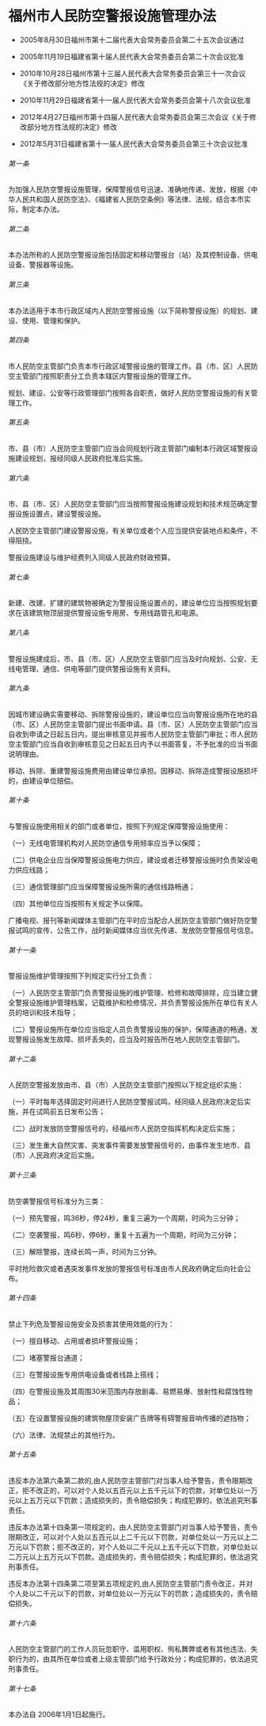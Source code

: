 # 福州市人民防空警报设施管理办法

- 2005年8月30日福州市第十二届代表大会常务委员会第二十五次会议通过

- 2005年11月19日福建省第十届人民代表大会常务委员会第二十次会议批准

- 2010年10月28日福州市第十三届人民代表大会常务委员会第三十一次会议《关于修改部分地方性法规的决定》修改

- 2010年11月29日福建省第十一届人民代表大会常务委员会第十八次会议批准

- 2012年4月27日福州市第十四届人民代表大会常务委员会第三次会议《关于修改部分地方性法规的决定》修改

- 2012年5月31日福建省第十一届人民代表大会常务委员会第三十次会议批准

<!-- INFO END -->

###### 第一条

为加强人民防空警报设施管理，保障警报信号迅速、准确地传递、发放，根据《中华人民共和国人民防空法》、《福建省人民防空条例》等法律、法规，结合本市实际，制定本办法。

###### 第二条

本办法所称的人民防空警报设施包括固定和移动警报台（站）及其控制设备、供电设备、警报器等设施。

###### 第三条

本办法适用于本市行政区域内人民防空警报设施（以下简称警报设施）的规划、建设、使用、管理和保护。

###### 第四条

市人民防空主管部门负责本市行政区域警报设施的管理工作。县（市、区）人民防空主管部门按照职责分工负责本辖区内警报设施的管理工作。

规划、建设、公安等行政管理部门按照各自职责，做好人民防空警报设施的有关管理工作。

###### 第五条

市、县（市）人民防空主管部门应当会同规划行政主管部门编制本行政区域警报设施建设规划，报经同级人民政府批准后实施。

###### 第六条

市、县（市、区）人民防空主管部门应当按照警报设施建设规划和技术规范确定警报设施设置点，建设警报设施。

人民防空主管部门建设警报设施，有关单位或者个人应当提供安装地点和条件，不得阻挠。

警报设施建设与维护经费列入同级人民政府财政预算。

###### 第七条

新建、改建、扩建的建筑物被确定为警报设施设置点的，建设单位应当按照规划要求在该建筑物顶层提供警报设施专用房、专用线路管孔和电源。

###### 第八条

警报设施建成后，市、县（市、区）人民防空主管部门应当及时向规划、公安、无线电管理、通信、供电等部门提供警报设施有关资料。

###### 第九条

因城市建设确实需要移动、拆除警报设施的，建设单位应当向警报设施所在地的县（市、区）人民防空主管部门提出书面申请。县（市、区）人民防空主管部门应当自收到申请之日起五日内，提出审核意见并报市人民防空主管部门审批；市人民防空主管部门应当自收到审核意见之日起五日内予以书面答复，不予批准的应当书面说明理由。

移动、拆除、重建警报设施费用由建设单位承担。因移动、拆除造成警报设施损坏的，由建设单位赔偿。

###### 第十条

与警报设施使用相关的部门或者单位，按照下列规定保障警报设施使用：

（一）无线电管理机构对人民防空通信专用频率应当予以保障；

（二）供电企业应当保障警报设施电力供应，建设或者迁移警报设施时负责架设电力供应线路；

（三）通信管理部门应当保障警报设施所需的通信线路畅通；

（四）其他单位应当按照有关规定予以保障。

广播电视、报刊等新闻媒体主管部门在平时应当配合人民防空主管部门做好防空警报试鸣的宣传、公告工作，战时新闻媒体应当优先传递、发放防空警报信号信息。

###### 第十一条

警报设施维护管理按照下列规定实行分工负责：

（一）人民防空主管部门负责警报设施的维护管理、检修和故障排除，应当建立健全警报设施维护管理档案，记载维护和检修情况，并负责警报设施所在单位有关人员的培训和技术指导；

（二）警报设施所在单位应当指定人员负责警报设施的保护，保障通道的畅通，发现警报设施发生故障、损坏丢失的，应当及时报告所在地人民防空主管部门。

###### 第十二条

人民防空警报发放由市、县（市）人民防空主管部门按照以下规定组织实施：

（一）平时每年选择固定时间进行人民防空警报试鸣，经同级人民政府决定后实施，并在试鸣前五日发布公告；

（二）战时发放防空警报信号的，经福州市人民防空指挥机构决定后实施；

（三）发生重大自然灾害、突发事件需要发放警报信号的，由事件发生地市、县（市）人民政府决定后实施。

###### 第十三条

防空袭警报信号标准分为三类：

（一）预先警报，鸣36秒，停24秒，重复三遍为一个周期，时间为三分钟；

（二）空袭警报，鸣6秒，停6秒，重复十五遍为一个周期，时间为三分钟；

（三）解除警报，连续长鸣一声，时间为三分钟。

平时抢险救灾或者遇突发事件发放的警报信号标准由市人民政府确定后向社会公布。

###### 第十四条

禁止下列危及警报设施安全及损害其使用效能的行为：

（一）擅自移动、占用或者损坏警报设施；

（二）堵塞警报台通道；

（三）在警报设施专用供电设备或者线路上搭线；

（四）在警报设施及其周围30米范围内存放剧毒、易燃易爆、放射性和腐蚀性物品；

（五）在设置警报设施的建筑物屋顶安装广告牌等有碍警报音响传播的遮挡物；

（六）法律、法规禁止的其他行为。

###### 第十五条

违反本办法第六条第二款的,由人民防空主管部门对当事人给予警告，责令限期改正，拒不改正的，可以对个人处以五百元以上五千元以下的罚款，对单位处以一万元以上五万元以下罚款；造成损失的，责令赔偿损失；构成犯罪的，依法追究刑事责任。

违反本办法第十四条第一项规定的，由人民防空主管部门对当事人给予警告，责令限期改正，可以对个人处以五百元以上二千元以下罚款，对单位处以一万元以上二万元以下罚款；拒不改正的，对个人处以二千元以上五千元以下罚款，对单位处以二万元以上五万元以下罚款。造成损失的，责令赔偿损失；构成犯罪的，依法追究刑事责任。

违反本办法第十四条第二项至第五项规定的,由人民防空主管部门责令改正，并对个人处以二千元以下的罚款，对单位处以一万元以下的罚款；造成损失的，责令赔偿损失。

###### 第十六条

人民防空主管部门的工作人员玩忽职守、滥用职权、徇私舞弊或者有其他违法、失职行为的，由其所在单位或者上级主管部门给予行政处分；构成犯罪的，依法追究刑事责任。

###### 第十七条

本办法自 2006年1月1日起施行。
